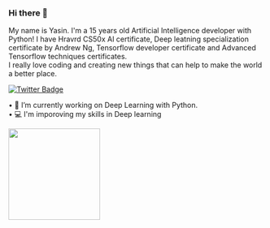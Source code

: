 ### Hi there 👋
My name is Yasin.
I'm a 15 years old Artificial Intelligence developer with Python!
I have Hravrd CS50x AI certificate, Deep leatning specialization certificate by Andrew Ng, Tensorflow developer certificate and Advanced Tensorflow techniques certificates.  
I really love coding and creating new things that can help to make the world a better place.

[![Twitter Badge](https://img.shields.io/badge/-Twitter-1da1f2?style=flat-square&labelColor=1da1f2&logo=twitter&logoColor=white&link=https://twitter.com/Yaronzz)](https://twitter.com/yasin_shafiei)


• 🔭 I’m currently working on Deep Learning with Python. <br />
• 💻 I'm imporoving my skills in Deep learning

<img height="180em" src="https://github-readme-stats.vercel.app/api?username=YasinShafiei&show_icons=true&hide_border=true&&count_private=true&include_all_commits=true" />



<!--
**YasinShafiei/YasinShafiei** is a ✨ _special_ ✨ repository because its `README.md` (this file) appears on your GitHub profile.
